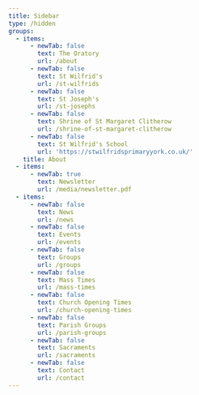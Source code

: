```yaml
---
title: Sidebar
type: /hidden
groups:
  - items:
      - newTab: false
        text: The Oratory
        url: /about
      - newTab: false
        text: St Wilfrid's
        url: /st-wilfrids
      - newTab: false
        text: St Joseph's
        url: /st-josephs
      - newTab: false
        text: Shrine of St Margaret Clitherow
        url: /shrine-of-st-margaret-clitherow
      - newTab: false
        text: St Wilfrid's School
        url: 'https://stwilfridsprimaryyork.co.uk/'
    title: About
  - items:
      - newTab: true
        text: Newsletter
        url: /media/newsletter.pdf
  - items:
      - newTab: false
        text: News
        url: /news
      - newTab: false
        text: Events
        url: /events
      - newTab: false
        text: Groups
        url: /groups
      - newTab: false
        text: Mass Times
        url: /mass-times
      - newTab: false
        text: Church Opening Times
        url: /church-opening-times
      - newTab: false
        text: Parish Groups
        url: /parish-groups
      - newTab: false
        text: Sacraments
        url: /sacraments
      - newTab: false
        text: Contact
        url: /contact
---
```


